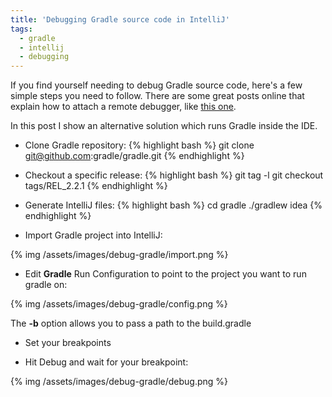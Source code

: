 ```yaml
---
title: 'Debugging Gradle source code in IntelliJ'
tags:
  - gradle
  - intellij
  - debugging
---
```


If you find yourself needing to debug Gradle source code, here's a few simple steps you need to follow. There are some great posts online that explain how to attach a remote debugger, like [this one](http://blog.gaku.net/gradle-debugging/).

In this post I show an alternative solution which runs Gradle inside the IDE.

* Clone Gradle repository:
{% highlight bash %}
git clone git@github.com:gradle/gradle.git
{% endhighlight %}

* Checkout a specific release:
{% highlight bash %}
git tag -l
git checkout tags/REL_2.2.1
{% endhighlight %}

* Generate IntelliJ files:
{% highlight bash %}
cd gradle
./gradlew idea
{% endhighlight %}

* Import Gradle project into IntelliJ:

{% img /assets/images/debug-gradle/import.png %}

* Edit **Gradle** Run Configuration to point to the project you want to run gradle on:

{% img /assets/images/debug-gradle/config.png %}

The **-b** option allows you to pass a path to the build.gradle

* Set your breakpoints

* Hit Debug and wait for your breakpoint:

{% img /assets/images/debug-gradle/debug.png %}
